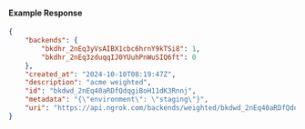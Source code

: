 <!-- Code generated for API Clients. DO NOT EDIT. -->

#### Example Response

```json
{
	"backends": {
		"bkdhr_2nEq3yVsAIBX1cbc6hrnY9kTSi8": 1,
		"bkdhr_2nEq3zduqqIJ0YUuhPnWuSIQ6ft": 0
	},
	"created_at": "2024-10-10T08:19:47Z",
	"description": "acme weighted",
	"id": "bkdwd_2nEq40aRDfQdqgiBoH11dK3Rnnj",
	"metadata": "{\"environment\": \"staging\"}",
	"uri": "https://api.ngrok.com/backends/weighted/bkdwd_2nEq40aRDfQdqgiBoH11dK3Rnnj"
}
```
